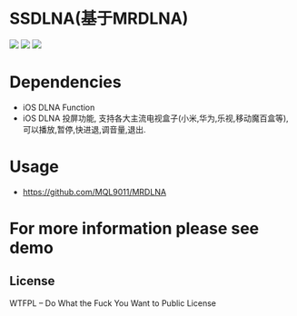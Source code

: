
# SSDLNA(基于MRDLNA)
![](https://img.shields.io/badge/project-iOS-blue.svg)
![](https://img.shields.io/badge/install-CocoaPods-orange.svg)
![](https://img.shields.io/badge/LANG-ObjC-brightgreen.svg)
# Dependencies

- iOS DLNA Function 
- iOS DLNA 投屏功能, 支持各大主流电视盒子(小米,华为,乐视,移动魔百盒等), 可以播放,暂停,快进退,调音量,退出.

# Usage

- https://github.com/MQL9011/MRDLNA

# For more information please see demo

## License

WTFPL – Do What the Fuck You Want to Public License


